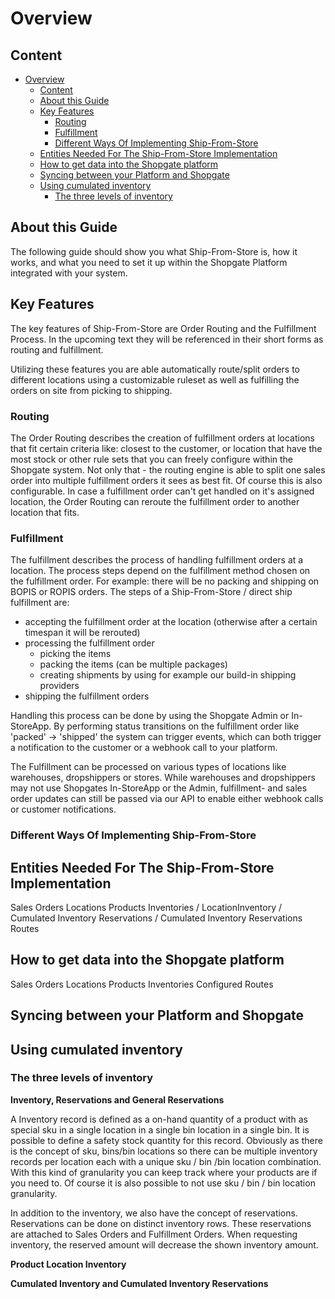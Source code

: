 <!-- 
 
[ ] Ship-From-Store concept
[x]     Routing & Fulfillment (can be used separately)
[ ]     Flows (big overview diagram, where later we will dig into detail)
[x]     Different locations that can fulfill
[x]         Warehouses (no fulfillment via app probably)
[x]         Stores
[x]         Dropshippers (no fulfillment via app probably)
[ ]     Get Inventory & product data into shopgate
[ ]     Configure Locations & Routes (see support portal)
[ ]     Use cumulated inventory in ECP
[ ]         Either do themselves, or get aggregated from shopgate
[ ]     Import new orders to shopgate & how to handle order update in ECP/OMS
[ ]         Import new orders from ECP / OMS to order API
[ ]         What to do if an order is edited in ECP/OMS?
[ ]             Shipping address changed? 
[ ]             Line items added/removed?
[ ]             Status updates (FO Status/SO Status?)
[ ]     Sync order updates / routing results back (e.g. when order is shipped)
[ ]         Fulfillment done via retail.red or only routing?
[ ]         Both ways:
[ ]             FO status changed in shopgate (e.g. store associate marked order as “shipped”,
[ ]             FO status changed in external system (e.g. warehouse management system of dropshipper marked order as shipped)
[ ]     Special flows
[ ]         Editing order (in shopgate / in external system)
[ ]         Canceling order (in shopgate / in external system)
[ ]         Backorders / Preorders

-->

# Overview

## Content

- [Overview](#overview)
  - [Content](#content)
  - [About this Guide](#about-this-guide)
  - [Key Features](#key-features)
    - [Routing](#routing)
    - [Fulfillment](#fulfillment)
    - [Different Ways Of Implementing Ship-From-Store](#different-ways-of-implementing-ship-from-store)
  - [Entities Needed For The Ship-From-Store Implementation](#entities-needed-for-the-ship-from-store-implementation)
  - [How to get data into the Shopgate platform](#how-to-get-data-into-the-shopgate-platform)
  - [Syncing between your Platform and Shopgate](#syncing-between-your-platform-and-shopgate)
  - [Using cumulated inventory](#using-cumulated-inventory)
    - [The three levels of inventory](#the-three-levels-of-inventory)

## About this Guide

The following guide should show you what Ship-From-Store is, how it works, and what you need to set it up within the Shopgate Platform integrated with your system.

## Key Features

The key features of Ship-From-Store are Order Routing and the Fulfillment Process. In the upcoming text they will be referenced in their short forms as routing and fulfillment.

Utilizing these features you are able automatically route/split orders to different locations using a customizable ruleset as well as fulfilling the orders on site from picking to shipping.

### Routing

The Order Routing describes the creation of fulfillment orders<!-- TODO link FO --> at locations that fit certain criteria like: closest to the customer, or location that have the most stock or other rule sets that you can freely configure within the Shopgate system. Not only that - the routing engine is able to split one sales order<!-- TODO link SO --> into multiple fulfillment orders it sees as best fit. Of course this is also configurable. In case a fulfillment order can't get handled on it's assigned location, the Order Routing can reroute the fulfillment order to another location that fits.

<!-- TODO order splitting by fulfillment method or next best fit when it can't get routed to a single location -->

<!-- TODO: explain Routes -->

### Fulfillment

The fulfillment describes the process of handling fulfillment orders at a location. The process steps depend on the fulfillment method chosen on the fulfillment order. For example: there will be no packing and shipping on BOPIS or ROPIS orders. The steps of a Ship-From-Store / direct ship fulfillment are:

- accepting the fulfillment order at the location (otherwise after a certain timespan it will be rerouted)
- processing the fulfillment order
  - picking the items
  - packing the items (can be multiple packages)
  - creating shipments by using for example our build-in shipping providers
- shipping the fulfillment orders

Handling this process can be done by using the Shopgate Admin or In-StoreApp. By performing status transitions on the fulfillment order like 'packed' -> 'shipped' the system can trigger events, which can both trigger a notification to the customer or a webhook call to your platform. 

The Fulfillment can be processed on various types of locations like warehouses, dropshippers or stores. While warehouses and dropshippers may not use Shopgates In-StoreApp or the Admin, fulfillment- and sales order updates can still be passed via our API to enable either webhook calls or customer notifications.

### Different Ways Of Implementing Ship-From-Store

<!-- Complete Implementation: We get the orders, we do the routing, we manage the fulfillment -->
<!-- Routing Implementation: We get the orders, we do the routing, you manage the fulfillment -->
<!-- Fulfillment Implementation: We get the Fulfillment Orders on the Location and manage the fulfillment without routing -->

## Entities Needed For The Ship-From-Store Implementation

Sales Orders
Locations
Products
Inventories / LocationInventory / Cumulated Inventory
Reservations / Cumulated Inventory Reservations
Routes

## How to get data into the Shopgate platform

<!-- Max example -->
Sales Orders
Locations
Products
Inventories
Configured Routes

## Syncing between your Platform and Shopgate

<!-- Depends on integration / how deep -->
<!-- Scenario -->

## Using cumulated inventory

### The three levels of inventory

**Inventory, Reservations and General Reservations**

A Inventory record is defined as a on-hand quantity of a product with as special sku in a single location in a single bin location in a single bin. It is possible to define a safety stock quantity for this record. Obviously as there is the concept of sku, bins/bin locations so there can be multiple inventory records per location each with a unique sku / bin /bin location combination. With this kind of granularity you can keep track where your products are if you need to. Of course it is also possible to not use sku / bin / bin location granularity.

<!-- TODO: show and explain inventory model -->

In addition to the inventory, we also have the concept of reservations. Reservations can be done on distinct inventory rows. These reservations are attached to Sales Orders and Fulfillment Orders. When requesting inventory, the reserved amount will decrease the shown inventory amount.

<!-- TODO: show and explain inventory reservation model -->

**Product Location Inventory**

**Cumulated Inventory and Cumulated Inventory Reservations**

